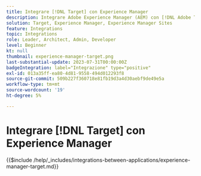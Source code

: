 ```yaml
---
title: Integrare [!DNL Target] con Experience Manager
description: Integrare Adobe Experience Manager (AEM) con [!DNL Adobe Target] per offrire esperienze personalizzate.
solution: Target, Experience Manager, Experience Manager Sites
feature: Integrations
topic: Integrations
role: Leader, Architect, Admin, Developer
level: Beginner
kt: null
thumbnail: experience-manager-target.png
last-substantial-update: 2023-07-31T00:00:00Z
badgeIntegration: label="Integrazione" type="positive"
exl-id: 013a35ff-ea80-4d81-9558-494d012293f8
source-git-commit: 509b227f360718e81fb19d3a4d30aebf9de49e5a
workflow-type: tm+mt
source-wordcount: '19'
ht-degree: 5%

---
```


# Integrare [!DNL Target] con Experience Manager

{{$include /help/_includes/integrations-between-applications/experience-manager-target.md}}
